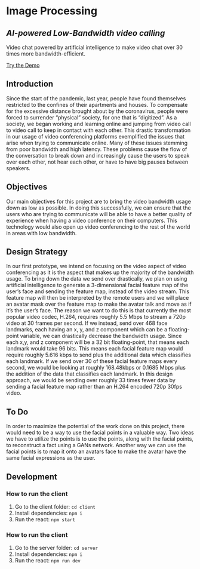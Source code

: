 # Image Processing
## _AI-powered Low-Bandwidth video calling_

Video chat powered by artificial intelligence to make video chat over 30 times more bandwidth-efficient. 

[Try the Demo](https://cpe462imageprocessing.azurewebsites.net)

## Introduction

Since the start of the pandemic, last year, people have found themselves restricted to the confines of their apartments and houses. To compensate for the excessive distance brought about by the coronavirus, people were forced to surrender  “physical” society, for one that is “digitized”. As a society, we began working and learning online and jumping from video call to video call to keep in contact with each other. This drastic transformation in our usage of video conferencing platforms exemplified the issues that arise when trying to communicate online. Many of these issues stemming from poor bandwidth and high latency. These problems cause the flow of the conversation to break down and increasingly cause the users to speak over each other, not hear each other, or have to have big pauses between speakers. 


## Objectives

Our main objectives for this project are to bring the video bandwidth usage down as low as possible. In doing this successfully, we can ensure that the users who are trying to communicate will be able to have a better quality of experience when having a video conference on their computers. This technology would also open up video conferencing to the rest of the world in areas with low bandwidth.

## Design Strategy
In our first prototype, we intend on focusing on the video aspect of video conferencing as it is the aspect that makes up the majority of the bandwidth usage. To bring down the data we send over drastically, we plan on using artificial intelligence to generate a 3-dimensional facial feature map of the user’s face and sending the feature map, instead of the video stream. This feature map will then be interpreted by the remote users and we will place an avatar mask over the feature map to make the avatar talk and move as if it’s the user’s face. The reason we want to do this is that currently the most popular video codec, H.264, requires roughly 5.5 Mbps to stream a 720p video at 30 frames per second. If we instead, send over 468 face landmarks, each having an x, y, and z component which can be a floating-point variable, we can drastically decrease the bandwidth usage. Since each x,y, and z component will be a 32 bit floating-point, that means each landmark would take 96 bits. This means each facial feature map would require roughly 5.616 kbps to send plus the additional data which classifies each landmark. If we send over 30 of these facial feature maps every second, we would be looking at roughly 168.48kbps or 0.1685 Mbps plus the addition of the data that classifies each landmark. In this design approach, we would be sending over roughly 33 times fewer data by sending a facial feature map rather than an H.264 encoded 720p 30fps video. 

## To Do
In order to maximize the potential of the work done on this project, there would need to be a way to use the facial points in a valuable way. Two ideas we have to utilize the points is to use the points, along with the facial points, to reconstruct a fact using a GANs network. Another way we can use the facial points is to map it onto an avatars face to make the avatar have the same facial expressions as the user.

## Development

### How to run the client
1) Go to the client folder: `cd client`
2) Install dependencies:  `npm i`
3) Run the react:  `npm start`

### How to run the client
1) Go to the server folder: `cd server`
2) Install dependencies: `npm i`
3) Run the react: `npm run dev`


